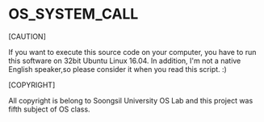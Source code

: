 # OS_SYSTEM_CALL

[CAUTION]

If you want to execute this source code on your computer, you have to run this software on 32bit Ubuntu Linux 16.04.
In addition, I'm not a native English speaker,so please consider it when you read this script. :)

[COPYRIGHT]

All copyright is belong to Soongsil University OS Lab and this project was fifth subject of OS class.
